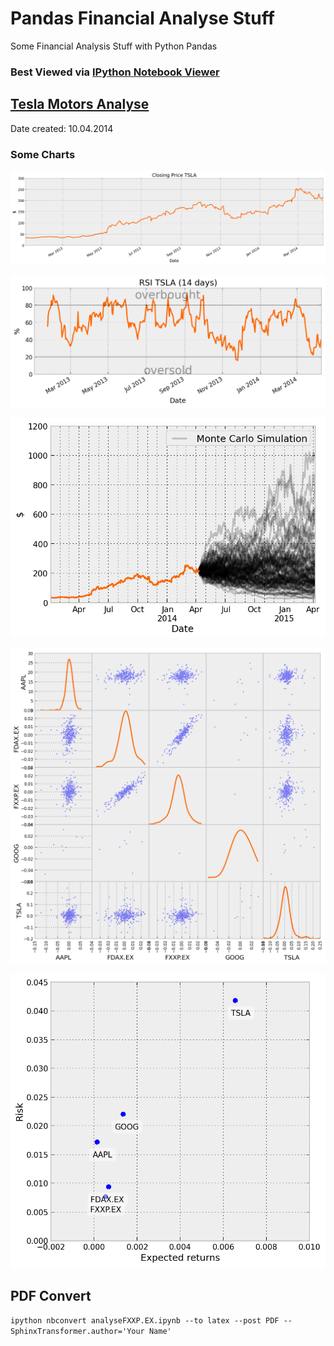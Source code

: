 Pandas Financial Analyse Stuff
=======================

Some Financial Analysis Stuff with Python Pandas

### Best Viewed via [IPython Notebook Viewer](http://nbviewer.ipython.org/github/balzer82/Pandas-Stoxx-Europe-600/blob/master/analyseFXXP.EX.ipynb)

## [Tesla Motors Analyse](http://nbviewer.ipython.org/github/balzer82/Pandas-Stoxx-Europe-600/blob/master/analyseTSLA.ipynb)

Date created: 10.04.2014

### Some Charts

![Closing Price](https://raw.githubusercontent.com/balzer82/Pandas-Stoxx-Europe-600/master/Closing-Price-TSLA.png)

![RSI](https://raw.githubusercontent.com/balzer82/Pandas-Stoxx-Europe-600/master/RSI-TSLA.png)

![Monte Carlo Simulation](https://raw.githubusercontent.com/balzer82/Pandas-Stoxx-Europe-600/master/Monte-Carlo-Simulation-TSLA.png)

![Correlation](https://raw.githubusercontent.com/balzer82/Pandas-Stoxx-Europe-600/master/Return-Correlation-FXXP.png)

![Risk/Return Matrix](https://raw.githubusercontent.com/balzer82/Pandas-Stoxx-Europe-600/master/Risk-Return-FXXP.png)


## PDF Convert

`ipython nbconvert analyseFXXP.EX.ipynb --to latex --post PDF --SphinxTransformer.author='Your Name'`

